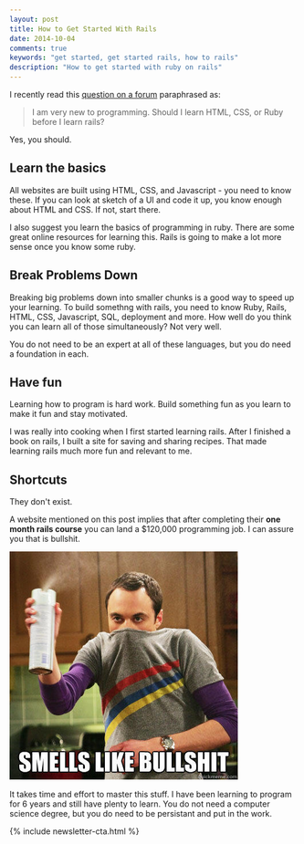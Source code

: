 ```yaml
---
layout: post
title: How to Get Started With Rails
date: 2014-10-04
comments: true
keywords: "get started, get started rails, how to rails"
description: "How to get started with ruby on rails"
---
```


I recently read this [question on a
forum](https://railsforum.com/topic/1156-getting-started-with-rails/)
 paraphrased as:

> I am very new to programming. Should I learn HTML, CSS, or
  Ruby before I learn rails?

Yes, you should.

## Learn the basics

All websites are built using HTML, CSS, and Javascript - you need to know these.
If you can look at sketch of a UI and code it up, you know enough
about HTML and CSS. If not, start there.

I also suggest you learn the basics of programming in ruby.  There are some great
online resources for learning this. Rails is going to make a lot more sense once
you know some ruby.

## Break Problems Down

Breaking big problems down into smaller chunks is a good way to speed up
your learning. To
build somethng with rails, you need to know Ruby, Rails, HTML, CSS,
Javascript, SQL, deployment and more. How well do you think you can learn
all of those simultaneously? Not very well.

You do not need to be an expert at all of these languages, but you do
need a foundation in each.

## Have fun

Learning how to program is hard work. Build something fun as you learn
to make it fun and stay motivated.

I was really into cooking when I first started learning rails. After I
finished a book on rails, I built a site for saving and sharing
recipes. That made learning rails much more fun and relevant to me.

## Shortcuts

They don't exist.

A website mentioned on this post implies that after completing their
**one month rails course** you can land a $120,000
programming job. I can assure you that is bullshit.

![smells like bullshit](/img/smells_like_bullshit.jpg)

It takes time and effort to master this stuff. I have been learning to
program for 6 years and still have plenty to learn. You do not need a
computer science degree, but you do need to be persistant and put in the work.

{% include newsletter-cta.html %}
